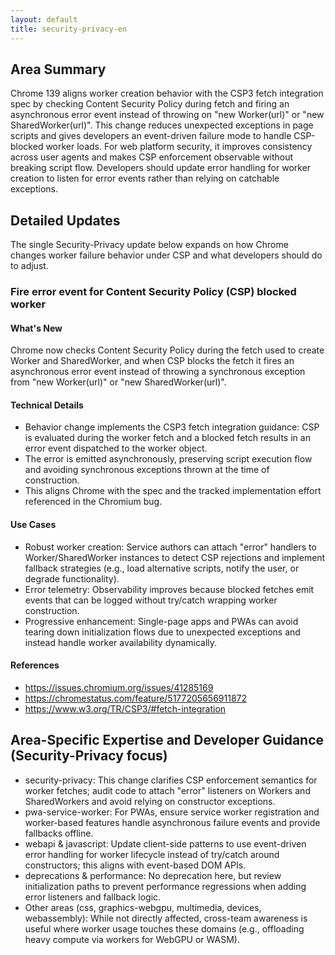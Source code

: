 ```yaml
---
layout: default
title: security-privacy-en
---
```


## Area Summary

Chrome 139 aligns worker creation behavior with the CSP3 fetch integration spec by checking Content Security Policy during fetch and firing an asynchronous error event instead of throwing on "new Worker(url)" or "new SharedWorker(url)". This change reduces unexpected exceptions in page scripts and gives developers an event-driven failure mode to handle CSP-blocked worker loads. For web platform security, it improves consistency across user agents and makes CSP enforcement observable without breaking script flow. Developers should update error handling for worker creation to listen for error events rather than relying on catchable exceptions.

## Detailed Updates

The single Security-Privacy update below expands on how Chrome changes worker failure behavior under CSP and what developers should do to adjust.

### Fire error event for Content Security Policy (CSP) blocked worker

#### What's New
Chrome now checks Content Security Policy during the fetch used to create Worker and SharedWorker, and when CSP blocks the fetch it fires an asynchronous error event instead of throwing a synchronous exception from "new Worker(url)" or "new SharedWorker(url)".

#### Technical Details
- Behavior change implements the CSP3 fetch integration guidance: CSP is evaluated during the worker fetch and a blocked fetch results in an error event dispatched to the worker object.
- The error is emitted asynchronously, preserving script execution flow and avoiding synchronous exceptions thrown at the time of construction.
- This aligns Chrome with the spec and the tracked implementation effort referenced in the Chromium bug.

#### Use Cases
- Robust worker creation: Service authors can attach "error" handlers to Worker/SharedWorker instances to detect CSP rejections and implement fallback strategies (e.g., load alternative scripts, notify the user, or degrade functionality).
- Error telemetry: Observability improves because blocked fetches emit events that can be logged without try/catch wrapping worker construction.
- Progressive enhancement: Single-page apps and PWAs can avoid tearing down initialization flows due to unexpected exceptions and instead handle worker availability dynamically.

#### References
- https://issues.chromium.org/issues/41285169
- https://chromestatus.com/feature/5177205656911872
- https://www.w3.org/TR/CSP3/#fetch-integration

## Area-Specific Expertise and Developer Guidance (Security-Privacy focus)

- security-privacy: This change clarifies CSP enforcement semantics for worker fetches; audit code to attach "error" listeners on Workers and SharedWorkers and avoid relying on constructor exceptions.
- pwa-service-worker: For PWAs, ensure service worker registration and worker-based features handle asynchronous failure events and provide fallbacks offline.
- webapi & javascript: Update client-side patterns to use event-driven error handling for worker lifecycle instead of try/catch around constructors; this aligns with event-based DOM APIs.
- deprecations & performance: No deprecation here, but review initialization paths to prevent performance regressions when adding error listeners and fallback logic.
- Other areas (css, graphics-webgpu, multimedia, devices, webassembly): While not directly affected, cross-team awareness is useful where worker usage touches these domains (e.g., offloading heavy compute via workers for WebGPU or WASM).
